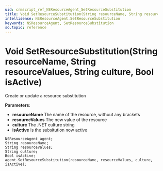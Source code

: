 ```yaml
---
uid: crmscript_ref_NSResourceAgent_SetResourceSubstitution
title: Void SetResourceSubstitution(String resourceName, String resourceValues, String culture, Bool isActive)
intellisense: NSResourceAgent.SetResourceSubstitution
keywords: NSResourceAgent, SetResourceSubstitution
so.topic: reference
---
```


# Void SetResourceSubstitution(String resourceName, String resourceValues, String culture, Bool isActive)

Create or update a resource substitution

**Parameters:**
 - **resourceName** The name of the resource, without any brackets
 - **resourceValues** The new value of the resource
 - **culture** The .NET culture string
 - **isActive** Is the subsitution now active

```crmscript
NSResourceAgent agent;
String resourceName;
String resourceValues;
String culture;
Bool isActive;
agent.SetResourceSubstitution(resourceName, resourceValues, culture, isActive);
```

